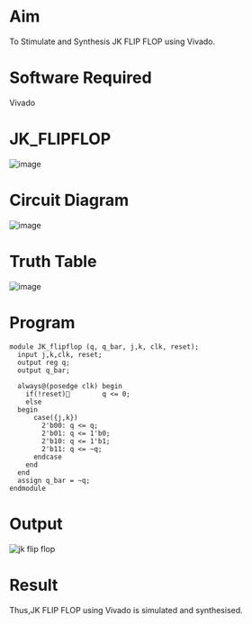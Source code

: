 # Aim
To Stimulate and Synthesis JK FLIP FLOP using Vivado.
# Software Required
Vivado
# JK_FLIPFLOP
![image](https://github.com/RESMIRNAIR/JK_FLIPFLOP/assets/154305926/094e9d55-5f30-4984-90b9-dd51d5297974)
# Circuit Diagram
![image](https://github.com/RESMIRNAIR/JK_FLIPFLOP/assets/154305926/5b973ee8-9ee2-402d-8cba-1adfa2e4d5f2)
# Truth Table
![image](https://github.com/RESMIRNAIR/JK_FLIPFLOP/assets/154305926/04d4ff52-ae20-4e08-bd70-58137b129890)
# Program
```
module JK_flipflop (q, q_bar, j,k, clk, reset);
  input j,k,clk, reset;
  output reg q;
  output q_bar;
  
  always@(posedge clk) begin 
    if(!reset)        q <= 0;
    else 
  begin
      case({j,k})
        2'b00: q <= q;  
        2'b01: q <= 1'b0; 
        2'b10: q <= 1'b1; 
        2'b11: q <= ~q; 
      endcase
    end
  end
  assign q_bar = ~q;
endmodule
```
# Output
![jk flip flop](https://github.com/j-gugan/JK_FLIPFLOP/assets/163828735/5eb8b556-06a0-46b2-bf87-565ba9676758)
# Result
Thus,JK FLIP FLOP using Vivado is simulated and synthesised.
